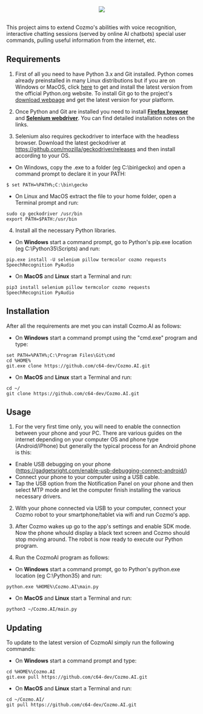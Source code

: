 <div align="middle"><img src="https://preview.redd.it/vkrxx5pzg8541.jpg?width=608&format=pjpg&auto=webp&s=352a35c3c4faab0c6978f4c2a0dd6738a62cbca7"></div>
<br />

This project aims to extend Cozmo's abilities with voice recognition, interactive chatting sessions (served by online AI chatbots) special user commands, pulling useful information from the internet, etc.


## Requirements

1. First of all you need to have Python 3.x and Git installed. Python comes already preinstalled in many Linux distributions but if you are on Windows or MacOS, click <a href="https://www.python.org/downloads/">here</a> to get and install the latest version from the official Python.org website.
To install Git go to the project's <a href="https://git-scm.com/downloads">download webpage</a> and get the latest version for your platform.  

2. Once Python and Git are installed you need to install <b><a href="https://www.mozilla.org/en-US/firefox/new/">Firefox browser</a></b> and <b><a href="https://selenium-python.readthedocs.io/installation.html">Selenium webdriver</a></b>. 
You can find detailed installation notes on the links.

3. Selenium also requires geckodriver to interface with the headless browser. 
Download the latest geckodriver at https://github.com/mozilla/geckodriver/releases and then install according to your OS.
- On Windows, copy the .exe to a folder (eg C:\bin\gecko) and open a command prompt to declare it in your PATH:<br />
```
$ set PATH=%PATH%;C:\bin\gecko
```

- On Linux and MacOS extract the file to your home folder, open a Terminal prompt and run:
```
sudo cp geckodriver /usr/bin
export PATH=$PATH:/usr/bin
```

4. Install all the necessary Python libraries.
- On <b>Windows</b> start a command prompt, go to Python's pip.exe location (eg C:\Python35\Scripts\) and run:
```
pip.exe install -U selenium pillow termcolor cozmo requests SpeechRecognition PyAudio
```

- On <b>MacOS</b> and <b>Linux</b> start a Terminal and run:
```
pip3 install selenium pillow termcolor cozmo requests SpeechRecognition PyAudio
```


## Installation 

After all the requirements are met you can install Cozmo.AI as follows:<br />
- On <b>Windows</b> start a command prompt using the "cmd.exe" program and type:
```
set PATH=%PATH%;C:\Program Files\Git\cmd
cd %HOME%
git.exe clone https://github.com/c64-dev/Cozmo.AI.git
```

- On <b>MacOS</b> and <b>Linux</b> start a Terminal and run:
```
cd ~/
git clone https://github.com/c64-dev/Cozmo.AI.git
```


## Usage 

1. For the very first time only, you will need to enable the connection between your phone and your PC.
There are various guides on the internet depending on your computer OS and phone type (Android/iPhone) but generally the typical process for an Android phone is this:
- Enable USB debugging on your phone (https://gadgetsright.com/enable-usb-debugging-connect-android/)
- Connect your phone to your computer using a USB cable. 
- Tap the USB option from the Notification Panel on your phone and then select MTP mode and let the computer finish installing the various necessary drivers.

2. With your phone connected via USB to your computer, connect your Cozmo robot to your smartphone/tablet via wifi and run Cozmo's app. 

3. After Cozmo wakes up go to the app's settings and enable SDK mode. Now the phone whould display a black text screen and Cozmo should stop moving around. The robot is now ready to execute our Python program.

4. Run the CozmoAI program as follows:<br />
- On <b>Windows</b> start a command prompt, go to Python's python.exe location (eg C:\Python35\) and run:
```
python.exe %HOME%\Cozmo.AI\main.py
```

- On <b>MacOS</b> and <b>Linux</b> start a Terminal and run:
```
python3 ~/Cozmo.AI/main.py
```

## Updating 

To update to the latest version of CozmoAI simply run the following commands:
- On <b>Windows</b> start a command prompt and type:
```
cd %HOME%\Cozmo.AI
git.exe pull https://github.com/c64-dev/Cozmo.AI.git
```

- On <b>MacOS</b> and <b>Linux</b> start a Terminal and run:
```
cd ~/Cozmo.AI/
git pull https://github.com/c64-dev/Cozmo.AI.git
```
